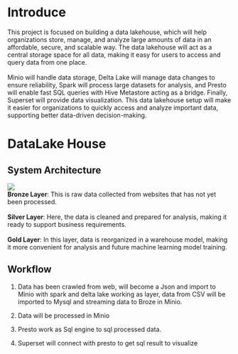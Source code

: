 <h1>Introduce</h1>
This project is focused on building a data lakehouse, which will help organizations store, manage, and analyze large amounts of data in an affordable, secure, and scalable way. The data lakehouse will act as a central storage space for all data, making it easy for users to access and query data from one place.</br>
</br>
Minio will handle data storage, Delta Lake will manage data changes to ensure reliability, Spark will process large datasets for analysis, and Presto will enable fast SQL queries with Hive Metastore acting as a bridge. Finally, Superset will provide data visualization. This data lakehouse setup will make it easier for organizations to quickly access and analyze important data, supporting better data-driven decision-making.

<h1>DataLake House</h1>

<h2>System Architecture</h2>
<img src="https://github.com/user-attachments/assets/8abeb6ec-8cc7-421e-8e8c-24fdccab0d45"/>
</br>
<B>Bronze Layer</B>: This is raw data collected from websites that has not yet been processed.</br>
</br>
<B>Silver Layer</B>: Here, the data is cleaned and prepared for analysis, making it ready to support business requirements.</br>
</br>
<B>Gold Layer</B>: In this layer, data is reorganized in a warehouse model, making it more convenient for analysis and future machine learning model training.</br>

<h2>Workflow</h2>

1. Data has been crawled from web, will become a Json and import to Minio with spark and delta lake working as layer, data from CSV will be imported to Mysql and streaming data to Broze in Minio.

2. Data will be processed in Minio

3. Presto work as Sql engine to sql processed data.

4. Superset will connect with presto to get sql result to visualize  
 
